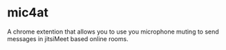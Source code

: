 # mic4at
A chrome extention that allows you to use you microphone muting to send messages in jitsiMeet based online rooms.
